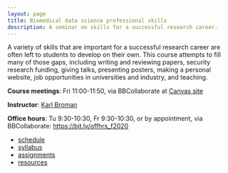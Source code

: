 ```yaml
---
layout: page
title: Biomedical data science professional skills
description: A seminar on skills for a successful research career.
---
```


A variety of skills that are important for a successful research
career are often left to students to develop on their own. This course
attempts to fill many of those gaps, including writing and reviewing
papers, security research funding, giving talks, presenting posters,
making a personal website, job opportunities in universities and
industry, and teaching.

**Course meetings**: Fri 11:00-11:50, via BBCollaborate at [Canvas site](https://canvas.wisc.edu)

**Instructor**: [Karl Broman](https://kbroman.org)

**Office hours**: Tu 9:30-10:30, Fr 9:30-10:30, or by appointment,
via BBCollaborate: <https://bit.ly/offhrs_f2020>

- [schedule](schedule.html)
- [syllabus](syllabus.html)
- [assignments](assignments.html)
- [resources](resources.html)
